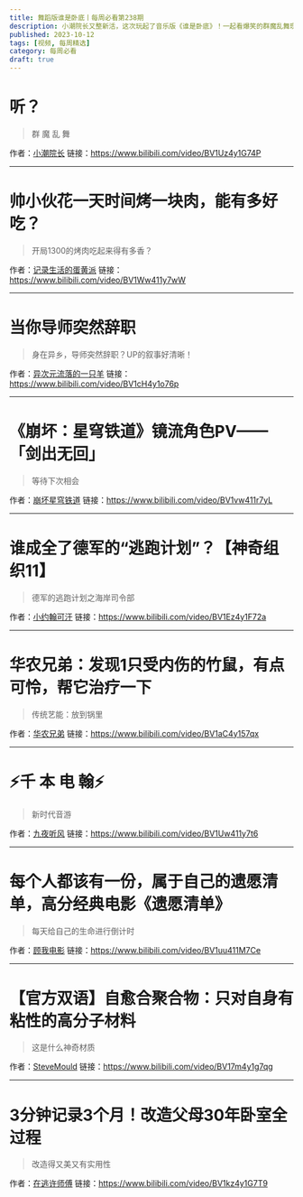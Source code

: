 ```yaml
---
title: 舞蹈版谁是卧底丨每周必看第238期
description: 小潮院长又整新活，这次玩起了音乐版《谁是卧底》！一起看爆笑的群魔乱舞现场
published: 2023-10-12
tags: [视频, 每周精选]
category: 每周必看
draft: true
---
```


# 听？
> 群 魔 乱 舞

作者：[小潮院长](https://space.bilibili.com/5970160)
链接：https://www.bilibili.com/video/BV1Uz4y1G74P

---

# 帅小伙花一天时间烤一块肉，能有多好吃？
> 开局1300的烤肉吃起来得有多香？

作者：[记录生活的蛋黄派](https://space.bilibili.com/337521240)
链接：https://www.bilibili.com/video/BV1Ww411y7wW

---

# 当你导师突然辞职
> 身在异乡，导师突然辞职？UP的叙事好清晰！

作者：[异次元流落的一只羊](https://space.bilibili.com/51295679)
链接：https://www.bilibili.com/video/BV1cH4y1o76p

---

# 《崩坏：星穹铁道》镜流角色PV——「剑出无回」
> 等待下次相会

作者：[崩坏星穹铁道](https://space.bilibili.com/1340190821)
链接：https://www.bilibili.com/video/BV1vw411r7yL

---

# 谁成全了德军的“逃跑计划”？【神奇组织11】
> 德军的逃跑计划之海岸司令部

作者：[小约翰可汗](https://space.bilibili.com/23947287)
链接：https://www.bilibili.com/video/BV1Ez4y1F72a

---

# 华农兄弟：发现1只受内伤的竹鼠，有点可怜，帮它治疗一下
> 传统艺能：放到锅里

作者：[华农兄弟](https://space.bilibili.com/250858633)
链接：https://www.bilibili.com/video/BV1aC4y157qx

---

# ⚡千 本 电 翰⚡
> 新时代音游

作者：[九夜听风](https://space.bilibili.com/593987248)
链接：https://www.bilibili.com/video/BV1Uw411y7t6

---

# 每个人都该有一份，属于自己的遗愿清单，高分经典电影《遗愿清单》
> 每天给自己的生命进行倒计时

作者：[顾我电影](https://space.bilibili.com/1119253352)
链接：https://www.bilibili.com/video/BV1uu411M7Ce

---

# 【官方双语】自愈合聚合物：只对自身有粘性的高分子材料
> 这是什么神奇材质

作者：[SteveMould](https://space.bilibili.com/1767985786)
链接：https://www.bilibili.com/video/BV17m4y1g7qg

---

# 3分钟记录3个月！改造父母30年卧室全过程
> 改造得又美又有实用性

作者：[在逃许师傅](https://space.bilibili.com/3493288768178424)
链接：https://www.bilibili.com/video/BV1kz4y1G7T9

